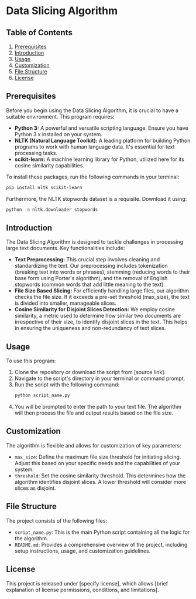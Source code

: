 
# Data Slicing Algorithm

## Table of Contents
1. [Prerequisites](#prerequisites)
2. [Introduction](#introduction)
3. [Usage](#usage)
4. [Customization](#customization)
5. [File Structure](#file-structure)
6. [License](#license)

## Prerequisites
Before you begin using the Data Slicing Algorithm, it is crucial to have a suitable environment. This program requires:
- **Python 3:** A powerful and versatile scripting language. Ensure you have Python 3.x installed on your system.
- **NLTK (Natural Language Toolkit):** A leading platform for building Python programs to work with human language data. It's essential for text processing tasks.
- **scikit-learn:** A machine learning library for Python, utilized here for its cosine similarity capabilities.

To install these packages, run the following commands in your terminal:
```bash
pip install nltk scikit-learn
```

Furthermore, the NLTK stopwords dataset is a requisite. Download it using:
```bash
python -m nltk.downloader stopwords
```

## Introduction
The Data Slicing Algorithm is designed to tackle challenges in processing large text documents. Key functionalities include:
- **Text Preprocessing:** This crucial step involves cleaning and standardizing the text. Our preprocessing includes tokenization (breaking text into words or phrases), stemming (reducing words to their base form using Porter's algorithm), and the removal of English stopwords (common words that add little meaning to the text).
- **File Size Based Slicing:** For efficiently handling large files, our algorithm checks the file size. If it exceeds a pre-set threshold (max_size), the text is divided into smaller, manageable slices.
- **Cosine Similarity for Disjoint Slices Detection:** We employ cosine similarity, a metric used to determine how similar two documents are irrespective of their size, to identify disjoint slices in the text. This helps in ensuring the uniqueness and non-redundancy of text slices.

## Usage
To use this program:
1. Clone the repository or download the script from [source link].
2. Navigate to the script's directory in your terminal or command prompt.
3. Run the script with the following command:
   ```bash
   python script_name.py
   ```
4. You will be prompted to enter the path to your text file. The algorithm will then process the file and output results based on the file size.

## Customization
The algorithm is flexible and allows for customization of key parameters:
- `max_size`: Define the maximum file size threshold for initiating slicing. Adjust this based on your specific needs and the capabilities of your system.
- `threshold`: Set the cosine similarity threshold. This determines how the algorithm identifies disjoint slices. A lower threshold will consider more slices as disjoint.

## File Structure
The project consists of the following files:
- `script_name.py`: This is the main Python script containing all the logic for the algorithm.
- `README.md`: Provides a comprehensive overview of the project, including setup instructions, usage, and customization guidelines.

## License
This project is released under [specify license], which allows [brief explanation of license permissions, conditions, and limitations].
